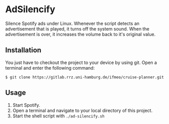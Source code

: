 # AdSilencify

Silence Spotify ads under Linux. Whenever the script detects an advertisement that is played, it turns off the system sound. When the advertisement is over, it increases the volume back to it's original value.

## Installation

You just have to checkout the project to your device by using git. Open a terminal
and enter the following command:

`$ git clone https://gitlab.rrz.uni-hamburg.de/ifmeo/cruise-planner.git`

## Usage

1. Start Spotify.
2. Open a terminal and navigate to your local directory of this project.
3. Start the shell script with `./ad-silencify.sh`

